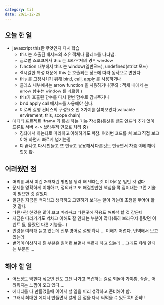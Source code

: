 ```yaml
---
category: til
date: 2021-12-29
---
```


## 오늘 한 일

- javascript this란 무엇인지 다시 학습
  - this 는 호출된 매서드의 소유 객체나 클레스를 나타냄.
  - 글로벌 스코프에서 this 는 브라우저의 경우 window
  - function 내부에서 this 는 window(일반모드), undefined(strict 모드)
  - 렉시컬한 특성 때문에 this 는 호출되는 장소에 따라 동적으로 변한다.
  - this 를 고정시키기 위해 bind, call, apply 를 사용하거나
  - 클레스 내부에서는 arrow function 을 사용하거나(주의 : 객체 내에서 는 arrow 함수는 window 를 가르킴.)
  - this가 호출된 함수를 다시 한번 함수로 감싸주거나
  - bind apply call 매서드를 사용해야 한다.
  - 이로써 실행 컨테스의 구성요소 인 3가지를 살펴보았다(valuable envirement, this, scope chain)
- 에디터 프로젝트 iframe 와 통신 하는 기능 작성중(통신을 별도 인프라 추가 없이 프론트 서버 <-> 브라우저 만으로 처리 중)
  - 강좌에서 하는대로 따라하고 이해하기도 벅참. 여러번 코드를 쳐 보고 직접 보고 이해 하면서 빠르게 넘기는중
  - 다 끝나고 다시 만들고 또 만들고 응용해서 다른것도 만들면서 차츰 이해 해야 할듯 함.

## 어려웠던 점

- 머리를 써서 이런 저러저런 방법을 생각 해 낸다는것 이 어려운 일인 것 같다.
- 문제를 명확하게 이해하고, 정의하고 또 해결할만한 핵심을 콕 집어내는 그런 기술이 필요한 것 같았다.
- 일단은 지금은 백지라고 생각하고 고민하기 보다는 알아 가는데 초점을 두어야 할 것 같다.
- 다른사람 한것을 많이 보고 따라하고 다른곳에 적용도 해봐야 할 것 같은데
- 지금은 따라가기도 벅차고 이해도 잘 안되는 부분이 많다(특히 브라우저 몰랐던 이벤트 들, 몰랐던 다른 기능들...)
- 인강을 여러개 듣고 있는데 전부 영어로 설명 하니 ... 이해가 어렵다. 번역해서 보고 있는데
- 번역이 이상하게 된 부분은 원어로 보면서 빠르게 하고 있는데... 그래도 이해 안되는 부분은 ...

## 해야 할 일

- 어느정도 막힌다 싶으면 진도 그만 나가고 복습하는 걸로 되돌아 가야함. 슬슬.. 어려워지는 느낌이 오고 있다....
- 에디터를 다 만들었을때 이어서 할 일을 미리 생각하고 준비해야 함.
- 그래서 최대한 에디터 만들면서 알게 된 점을 다시 써먹을 수 있도록!! 준비!!
